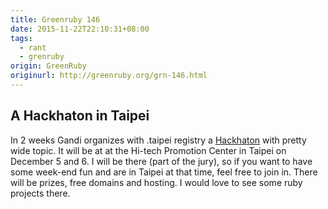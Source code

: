 ```yaml
---
title: Greenruby 146
date: 2015-11-22T22:10:31+08:00
tags:
  - rant
  - grenruby
origin: GreenRuby
originurl: http://greenruby.org/grn-146.html
---
```

## A Hackhaton in Taipei

In 2 weeks Gandi organizes with .taipei registry a [Hackhaton][Hackhaton] with
pretty wide topic. It will be at at the Hi-tech Promotion Center in Taipei on
December 5 and 6. I will be there (part of the jury), so if you want to have
some week-end fun and are in Taipei at that time, feel free to join in. There
will be prizes, free domains and hosting. I would love to see some ruby
projects there.

[Hackhaton]: http://hackathon.taipei/ 
